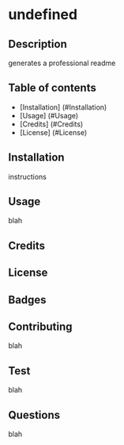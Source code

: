 # undefined

  ## Description
  generates a professional readme
  ## Table of contents
  - [Installation] (#Installation)
  - [Usage] (#Usage)
  - [Credits] (#Credits)
  - [License] (#License)
  ## Installation
  instructions
  ## Usage
  blah
  ## Credits
  ## License
  ## Badges
  ## Contributing
  blah
  ## Test
  blah
  ## Questions
  blah

